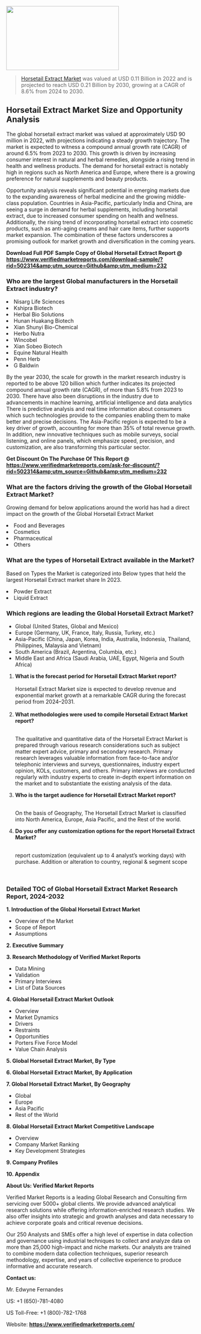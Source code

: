 
<img src="https://ffe5etoiles.com/wp-content/uploads/2024/12/MST1-300x171.png" alt="" width="300" height="171" class="alignnone size-medium wp-image-20088" /><blockquote><p><p><a href="https://www.verifiedmarketreports.com/download-sample/?rid=502314&utm_source=Github&utm_medium=232" target="_blank">Horsetail Extract Market</a> was valued at USD 0.11 Billion in 2022 and is projected to reach USD 0.21 Billion by 2030, growing at a CAGR of 8.6% from 2024 to 2030.</p></blockquote><p><h2>Horsetail Extract Market Size and Opportunity Analysis</h2><p>The global horsetail extract market was valued at approximately USD 90 million in 2022, with projections indicating a steady growth trajectory. The market is expected to witness a compound annual growth rate (CAGR) of around 6.5% from 2023 to 2030. This growth is driven by increasing consumer interest in natural and herbal remedies, alongside a rising trend in health and wellness products. The demand for horsetail extract is notably high in regions such as North America and Europe, where there is a growing preference for natural supplements and beauty products.</p><p>Opportunity analysis reveals significant potential in emerging markets due to the expanding awareness of herbal medicine and the growing middle-class population. Countries in Asia-Pacific, particularly India and China, are seeing a surge in demand for herbal supplements, including horsetail extract, due to increased consumer spending on health and wellness. Additionally, the rising trend of incorporating horsetail extract into cosmetic products, such as anti-aging creams and hair care items, further supports market expansion. The combination of these factors underscores a promising outlook for market growth and diversification in the coming years.</p></p><p class=""><strong>Download Full PDF Sample Copy of Global Horsetail Extract Report @ <a href="https://www.verifiedmarketreports.com/download-sample/?rid=502314&amp;utm_source=Github&amp;utm_medium=232" target="_blank">https://www.verifiedmarketreports.com/download-sample/?rid=502314&amp;utm_source=Github&amp;utm_medium=232</a></strong></p><h3 id="" class="">Who are the largest Global manufacturers in the Horsetail Extract industry?</h3><p><li>Nisarg Life Sciences</li><li> Kshipra Biotech</li><li> Herbal Bio Solutions</li><li> Hunan Huakang Biotech</li><li> Xian Shunyi Bio-Chemical</li><li> Herbo Nutra</li><li> Wincobel</li><li> Xian Sobeo Biotech</li><li> Equine Natural Health</li><li> Penn Herb</li><li> G Baldwin</li></p><div class=""><div class="" dir="" data-message-author-role="" data-message-id="" data-message-model-slug=""><div class=""><div class=""><div class=""><div class="" dir="" data-message-author-role="" data-message-id="" data-message-model-slug=""><div class=""><div class=""><p>By the year 2030, the scale for growth in the market research industry is reported to be above 120 billion which further indicates its projected compound annual growth rate (CAGR), of more than 5.8% from 2023 to 2030. There have also been disruptions in the industry due to advancements in machine learning, artificial intelligence and data analytics There is predictive analysis and real time information about consumers which such technologies provide to the companies enabling them to make better and precise decisions. The Asia-Pacific region is expected to be a key driver of growth, accounting for more than 35% of total revenue growth. In addition, new innovative techniques such as mobile surveys, social listening, and online panels, which emphasize speed, precision, and customization, are also transforming this particular sector.</p><p><strong>Get Discount On The Purchase Of This Report @&nbsp; <a href="https://www.verifiedmarketreports.com/ask-for-discount/?rid=502314&amp;utm_source=Github&amp;utm_medium=232" target="_blank">https://www.verifiedmarketreports.com/ask-for-discount/?rid=502314&amp;utm_source=Github&amp;utm_medium=232</a></strong></p></div></div></div></div></div></div></div></div><h3 id="" class="">What are the factors driving the growth of the Global Horsetail Extract Market?</h3><p id="" class="">Growing demand for below applications around the world has had a direct impact on the growth of the Global Horsetail Extract Market</p><p id="" class=""><li>Food and Beverages</li><li> Cosmetics</li><li> Pharmaceutical</li><li> Others</li></p><h3 id="" class="">What are the types of Horsetail Extract available in the Market?</h3><p id="" class="">Based on Types the Market is categorized into Below types that held the largest Horsetail Extract market share In 2023.</p><p id="" class=""><li>Powder Extract</li><li> Liquid Extract</li></p><h3 id="" class="">Which regions are leading the Global Horsetail Extract Market?</h3><ul><li>Global (United States, Global and Mexico)</li><li>Europe (Germany, UK, France, Italy, Russia, Turkey, etc.)</li><li>Asia-Pacific (China, Japan, Korea, India, Australia, Indonesia, Thailand, Philippines, Malaysia and Vietnam)</li><li>South America (Brazil, Argentina, Columbia, etc.)</li><li>Middle East and Africa (Saudi Arabia, UAE, Egypt, Nigeria and South Africa)</li></ul><p><ol><li><strong>What is the forecast period for Horsetail Extract Market report?<br /></strong><br /><span data-sheets-root="1" data-sheets-value="{&quot;1&quot;:2,&quot;2&quot;:&quot;XXXX size is expected to develop revenue and exponential market growth at a remarkable CAGR during the forecast period from 2024&ndash;2030.&quot;}" data-sheets-userformat="{&quot;2&quot;:12674,&quot;4&quot;:{&quot;1&quot;:2,&quot;2&quot;:16776960},&quot;10&quot;:2,&quot;11&quot;:0,&quot;15&quot;:&quot;Arial&quot;,&quot;16&quot;:12}">Horsetail Extract Market size is expected to develop revenue and exponential market growth at a remarkable CAGR during the forecast period from 2024&ndash;2031.</span><br /><br /></li><li><strong>What methodologies were used to compile Horsetail Extract Market report?<br /><br /></strong><p>The qualitative and quantitative data of the&nbsp;Horsetail Extract Market is prepared through various research considerations such as subject matter expert advice, primary and secondary research. Primary research leverages valuable information from face-to-face and/or telephonic interviews and surveys, questionnaires, industry expert opinion, KOLs, customers, and others. Primary interviews are conducted regularly with industry experts to create in-depth expert information on the market and to substantiate the existing analysis of the data.&nbsp;</p></li><li><strong>Who is the target audience for Horsetail Extract Market report?<br /><br /></strong><p>On the basis of Geography, The&nbsp;Horsetail Extract Market is classified into North America, Europe, Asia Pacific, and the Rest of the world.</p></li><li><strong>Do you offer any customization options for the report Horsetail Extract Market?<br /><br /></strong><p>report customization (equivalent up to 4 analyst&rsquo;s working days) with purchase. Addition or alteration to country, regional &amp; segment scope</p><p>&nbsp;</p></li></ol></p><h3 id="" class="">Detailed TOC of Global Horsetail Extract Market Research Report, 2024-2032</h3><p id="" class=""><strong>1. Introduction of the Global Horsetail Extract Market</strong></p><ul><li>Overview of the Market</li><li>Scope of Report</li><li>Assumptions</li></ul><p id="" class=""><strong>2. Executive Summary</strong></p><p id="" class=""><strong>3. Research Methodology of&nbsp;Verified Market Reports</strong></p><ul><li>Data Mining</li><li>Validation</li><li>Primary Interviews</li><li>List of Data Sources</li></ul><p id="" class=""><strong>4. Global Horsetail Extract Market Outlook</strong></p><ul><li>Overview</li><li>Market Dynamics</li><li>Drivers</li><li>Restraints</li><li>Opportunities</li><li>Porters Five Force Model</li><li>Value Chain Analysis</li></ul><p id="" class=""><strong>5. Global Horsetail Extract Market, By&nbsp;Type</strong></p><p id="" class=""><strong>6. Global Horsetail Extract Market, By Application</strong></p><p id="" class=""><strong>7. Global Horsetail Extract Market, By Geography</strong></p><ul><li>Global</li><li>Europe</li><li>Asia Pacific</li><li>Rest of the World</li></ul><p id="" class=""><strong>8. Global Horsetail Extract Market Competitive Landscape</strong></p><ul><li>Overview</li><li>Company Market Ranking</li><li>Key Development Strategies</li></ul><p id="" class=""><strong>9. Company Profiles</strong></p><p id="" class=""><strong>10. Appendix</strong></p><p id="" class=""><strong>About Us: Verified Market Reports</strong></p><p id="" class="">Verified Market Reports is a leading Global Research and Consulting firm servicing over 5000+ global clients. We provide advanced analytical research solutions while offering information-enriched research studies. We also offer insights into strategic and growth analyses and data necessary to achieve corporate goals and critical revenue decisions.</p><p id="" class="">Our 250 Analysts and SMEs offer a high level of expertise in data collection and governance using industrial techniques to collect and analyze data on more than 25,000 high-impact and niche markets. Our analysts are trained to combine modern data collection techniques, superior research methodology, expertise, and years of collective experience to produce informative and accurate research.</p><p id="" class=""><strong>Contact us:</strong></p><p id="" class="">Mr. Edwyne Fernandes</p><p id="" class="">US: +1 (650)-781-4080</p><p id="" class="">US Toll-Free: +1 (800)-782-1768</p><p id="" class="">Website: <a target="" data-test-app-aware-link=""><strong>https://www.verifiedmarketreports.com/</strong></a></p>
